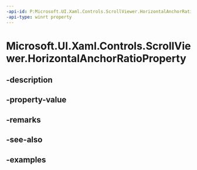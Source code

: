 ```yaml
---
-api-id: P:Microsoft.UI.Xaml.Controls.ScrollViewer.HorizontalAnchorRatioProperty
-api-type: winrt property
---
```


# Microsoft.UI.Xaml.Controls.ScrollViewer.HorizontalAnchorRatioProperty

<!--
public static Windows.UI.Xaml.DependencyProperty HorizontalAnchorRatioProperty { get; }
-->


## -description

## -property-value

## -remarks

## -see-also

## -examples


